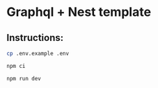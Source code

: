 # Graphql + Nest template

## Instructions:

```bash
cp .env.example .env
```

```bash
npm ci
```

```bash
npm run dev
```
